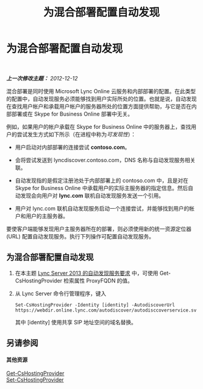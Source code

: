 ﻿---
title: 为混合部署配置自动发现
TOCTitle: 为混合部署配置自动发现
ms:assetid: ca605e62-181c-42ca-80a1-e37e610f8277
ms:mtpsurl: https://technet.microsoft.com/zh-cn/library/JJ945653(v=OCS.15)
ms:contentKeyID: 52061120
ms.date: 05/19/2016
mtps_version: v=OCS.15
ms.translationtype: HT
---

# 为混合部署配置自动发现

 

_**上一次修改主题：** 2012-12-12_

混合部署是同时使用 Microsoft Lync Online 云服务和内部部署的配置。在此类型的配置中，自动发现服务必须能够找到用户实际所处的位置。也就是说，自动发现在查找用户帐户和承载用户帐户的服务器所处的位置方面提供帮助，与它是否在内部部署或在 Skype for Business Online 部署中无关。

例如，如果用户的帐户承载在 Skype for Business Online 中的服务器上，查找用户的尝试发生方式如下所示（在进程中称为*可发现性*）：

  - 用户启动对内部部署的连接尝试 **contoso.com**。

  - 会将尝试发送到 lyncdiscover.contoso.com，DNS 名称与自动发现服务相关联。

  - 自动发现指的是假定注册池处于内部部署上的 contoso.com 中，且是对在 Skype for Business Online 中承载用户的实际主服务器的指定信息。然后自动发现会向用户对 **lync.com** 联机自动发现服务发送一个引用。

  - 用户对 lync.com 联机自动发现服务启动一个连接尝试，并能够找到用户的帐户和用户的主服务器。

要使客户端能够发现用户主服务器所在的部署，则必须使用新的统一资源定位器 (URL) 配置自动发现服务。执行下列操作可配置自动发现服务。

## 为混合部署配置自动发现

1.  在本主题 [Lync Server 2013 的自动发现服务要求](lync-server-2013-autodiscover-service-requirements.md) 中，可使用 Get-CsHostingProvider 检索属性 ProxyFQDN 的值。

2.  从 Lync Server 命令行管理程序，键入
    
        Set-CsHostingProvider -Identity [identity] -AutodiscoverUrl https://webdir.online.lync.com/autodiscover/autodisccoverservice.svc/root
    
    其中 \[identity\] 使用共享 SIP 地址空间的域名替换。

## 另请参阅

#### 其他资源

[Get-CsHostingProvider](https://docs.microsoft.com/en-us/powershell/module/skype/Get-CsHostingProvider)  
[Set-CsHostingProvider](set-cshostingprovider.md)

